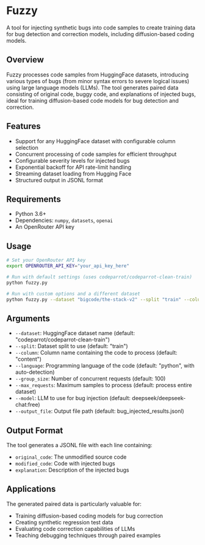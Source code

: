 # Fuzzy

A tool for injecting synthetic bugs into code samples to create training data for bug detection and correction models, including diffusion-based coding models.

## Overview

Fuzzy processes code samples from HuggingFace datasets, introducing various types of bugs (from minor syntax errors to severe logical issues) using large language models (LLMs). The tool generates paired data consisting of original code, buggy code, and explanations of injected bugs, ideal for training diffusion-based code models for bug detection and correction.

## Features

- Support for any HuggingFace dataset with configurable column selection
- Concurrent processing of code samples for efficient throughput
- Configurable severity levels for injected bugs
- Exponential backoff for API rate-limit handling
- Streaming dataset loading from Hugging Face
- Structured output in JSONL format

## Requirements

- Python 3.6+
- Dependencies: `numpy`, `datasets`, `openai`
- An OpenRouter API key

## Usage

```bash
# Set your OpenRouter API key
export OPENROUTER_API_KEY="your_api_key_here"

# Run with default settings (uses codeparrot/codeparrot-clean-train)
python fuzzy.py

# Run with custom options and a different dataset
python fuzzy.py --dataset "bigcode/the-stack-v2" --split "train" --column "content" --language "javascript" --group_size 50 --max_requests 1000 --model "anthropic/claude-3-opus:beta" --output_file custom_output.jsonl
```

## Arguments

- `--dataset`: HuggingFace dataset name (default: "codeparrot/codeparrot-clean-train")
- `--split`: Dataset split to use (default: "train")
- `--column`: Column name containing the code to process (default: "content")
- `--language`: Programming language of the code (default: "python", with auto-detection)
- `--group_size`: Number of concurrent requests (default: 100)
- `--max_requests`: Maximum samples to process (default: process entire dataset)
- `--model`: LLM to use for bug injection (default: deepseek/deepseek-chat:free)
- `--output_file`: Output file path (default: bug_injected_results.jsonl)

## Output Format

The tool generates a JSONL file with each line containing:
- `original_code`: The unmodified source code
- `modified_code`: Code with injected bugs
- `explanation`: Description of the injected bugs

## Applications

The generated paired data is particularly valuable for:

- Training diffusion-based coding models for bug correction
- Creating synthetic regression test data
- Evaluating code correction capabilities of LLMs
- Teaching debugging techniques through paired examples